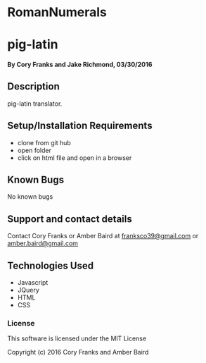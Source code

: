 # RomanNumerals

# pig-latin

#### By Cory Franks and Jake Richmond, 03/30/2016

## Description

pig-latin translator.

## Setup/Installation Requirements

* clone from git hub
* open folder
* click on html file and open in a browser

## Known Bugs

No known bugs

## Support and contact details

Contact Cory Franks or Amber Baird at franksco39@gmail.com or amber.baird@gmail.com

## Technologies Used

* Javascript
* JQuery
* HTML
* CSS

### License 

This software is licensed under the MIT License

Copyright (c) 2016 Cory Franks and Amber Baird
